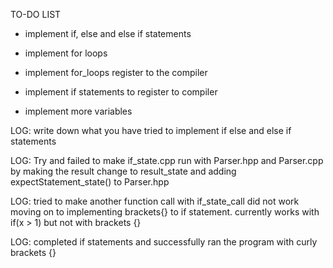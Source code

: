 TO-DO LIST

- implement if, else and else if statements

- implement for loops


- implement for_loops register to the compiler

- implement if statements to register to compiler

- implement more variables



LOG: write down what  you have tried to implement if else and else if statements

LOG: Try and failed to make if_state.cpp run with Parser.hpp and Parser.cpp by making the result change to result_state and adding 
expectStatement_state()  to Parser.hpp

LOG: tried to make another function call with if_state_call
did not work moving on to implementing brackets{} to if statement. currently works with if(x > 1) but not with  brackets {}

LOG: completed if statements and successfully ran the program with curly brackets {}
